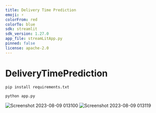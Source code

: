 ```yaml
---
title: Delivery Time Prediction
emoji: ⚡
colorFrom: red
colorTo: blue
sdk: streamlit
sdk_version: 1.27.0
app_file: streamLitApp.py
pinned: false
license: apache-2.0
---
```

 
# DeliveryTimePrediction

```
pip install requirements.txt
```

```
python app.py
```
![Screenshot 2023-08-09 013100](https://github.com/mohitnilkute013/DeliveryTimePrediction/assets/65026915/ff4814ed-363d-4967-a44e-a86d7d03db44)
![Screenshot 2023-08-09 013119](https://github.com/mohitnilkute013/DeliveryTimePrediction/assets/65026915/d951e5e1-c1a3-46f9-b29a-a09155e6f945)
